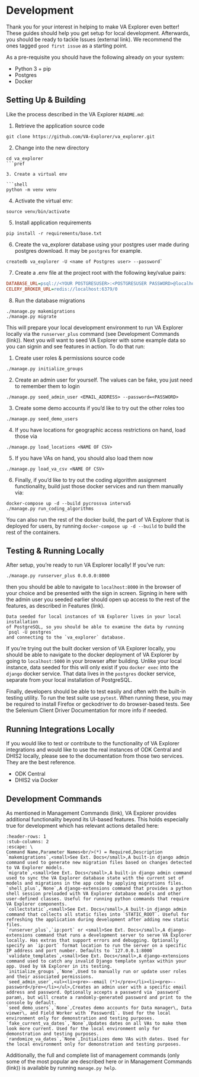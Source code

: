 # Development

Thank you for your interest in helping to make VA Explorer even better! These
guides should help you get setup for local development. Afterwards, you should
be ready to tackle Issues (external link). We recommend the ones tagged
`good first issue` as a starting point.

As a pre-requisite you should have the following already on your system:

- Python 3 + pip
- Postgres
- Docker

## Setting Up & Building

Like the process described in the VA Explorer `README.md`:

1. Retrieve the application source code

```shell
git clone https://github.com/VA-Explorer/va_explorer.git
```

2. Change into the new directory

```shell
cd va_explorer
```pref

3. Create a virtual env

```shell
python -m venv venv
```

4. Activate the virtual env:

```shell
source venv/bin/activate
```

5. Install application requirements

```shell
pip install -r requirements/base.txt
```

6. Create the va_explorer database using your postgres user made during postgres
download. It may be `postgres` for example.

```shell
createdb va_explorer -U <name of Postgres user> --password`
```

7. Create a .env file at the project root with the following key/value pairs:

```ini
DATABASE_URL=psql://<YOUR POSTGRESUSER>:<POSTGRESUSER PASSWORD>@localhost/va_explorer
CELERY_BROKER_URL=redis://localhost:6379/0
```

8. Run the database migrations

```shell
./manage.py makemigrations
./manage.py migrate
```

This will prepare your local development environment to run VA Explorer locally
via the `runserver_plus` command (see Development Commands (link)). Next you will
want to seed VA Explorer with some example data so you can signin and see
features in action. To do that run:

1. Create user roles & permissions source code

```shell
./manage.py initialize_groups
```

2. Create an admin user for yourself. The values can be fake, you just need to
remember them to login

```shell
./manage.py seed_admin_user <EMAIL_ADDRESS> --password=<PASSWORD>
```

3. Create some demo accounts if you’d like to try out the other roles too

```shell
./manage.py seed_demo_users
```

4. If you have locations for geographic access restrictions on hand, load those via

```shell
./manage.py load_locations <NAME OF CSV>
```

5. If you have VAs on hand, you should also load them now

```shell
./manage.py load_va_csv <NAME OF CSV>
```

6. Finally, if you’d like to try out the coding algorithm assignment
functionality, build just those docker services and run them manually via:

```shell
docker-compose up -d --build pycrossva interva5
./manage.py run_coding_algorithms
```

You can also run the rest of the docker build, the part of VA Explorer that is
deployed for users, by running `docker-compose up -d --build` to build the rest
of the containers.

## Testing & Running Locally

After setup, you’re ready to run VA Explorer locally! If you’ve run:

```shell
./manage.py runserver_plus 0.0.0.0:8000
```

then you should be able to navigate to `localhost:8000` in the browser of your
choice and be presented with the sign in screen. Signing in here with the admin
user you seeded earlier should open up access to the rest of the features, as
described in Features (link).

```{note}
Data seeded for local instances of VA Explorer lives in your local installation
of PostgreSQL, so you should be able to examine the data by running `psql -U postgres`
and connecting to the `va_explorer` database.
```

If you’re trying out the built docker version of VA Explorer locally, you should
be able to navigate to the docker deployment of VA Explorer by going to
`localhost:5000` in your browser after building. Unlike your local instance, data
seeded for this will only exist if you `docker exec` into the `django` docker
service. That data lives in the `postgres` docker service, separate from your
local installation of PostgreSQL.

Finally, developers should be able to test easily and often with the built-in
testing utility. To run the test suite use `pytest`. When running these, you may
be required to install Firefox or geckodriver to do browser-based tests. See the
Selenium Client Driver Documentation for more info if needed.

## Running Integrations Locally

If you would like to test or contribute to the functionality of VA Explorer
integrations and would like to use the real instances of ODK Central and DHIS2
locally, please see to the documentation from those two services. They are the
best reference.

- ODK Central
- DHIS2 via Docker

## Development Commands

As mentioned in Management Commands (link), VA Explorer provides additional
functionality beyond its UI-based features. This holds especially true for
development which has relevant actions detailed here:

```{csv-table}
:header-rows: 1
:stub-columns: 2
:escape: \
Command Name,Parameter Names<br/>(*) = Required,Description
`makemigrations`,<small>See Ext. Docs</small>,A built-in django admin command used to generate new migration files based on changes detected to VA Explorer models.
`migrate`,<small>See Ext. Docs</small>,A built-in django admin command used to sync the VA Explorer database state with the current set of models and migrations in the app code by applying migrations files.
`shell_plus`,`None`,A django-extensions command that provides a python shell session preloaded with VA Explorer database models and other user-defined classes. Useful for running python commands that require VA Explorer components.
`collectstatic`,<small>See Ext. Docs</small>,A built-in django admin command that collects all static files into `STATIC_ROOT`. Useful for refreshing the application during development after adding new static files.
`runserver_plus`,`ip:port` or <small>See Ext. Docs</small>,A django-extensions command that runs a development server to serve VA Explorer locally. Has extras that support errors and debugging. Optionally specify an `ip:port` format location to run the server on a specific IP address and port number. Defaults to `127.0.0.1:8000`
`validate_templates`,<small>See Ext. Docs</small>,A django-extensions command used to catch any invalid Django template syntax within your app. Used by VA Explorer in its testing.
`initialize_groups`,`None`,Used to manually run or update user roles and their associated permissions.
`seed_admin_user`,<ul><li><pre>--email (*)</pre></li><li><pre>--password</pre></li></ul>,Creates an admin user with a specific email address and password. Optionally accepts a password via `password` param\, but will create a randomly-generated password and print to the console by default.
`seed_demo_users`,`None`,Creates demo accounts for Data manager\, Data viewer\, and Field Worker with `Password1`. Used for the local environment only for demonstration and testing purposes.
`fake_current_va_dates`,`None`,Updates dates on all VAs to make them look more current. Used for the local environment only for demonstration and testing purposes.
`randomize_va_dates`,`None`,Initializes demo VAs with dates. Used for the local environment only for demonstration and testing purposes.
```

Additionally, the full and complete list of management commands (only some of
the most popular are described here or in Management Commands (link)) is available
by running `manage.py help`.
